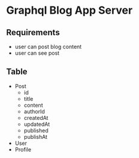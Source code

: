 # Graphql Blog App Server

## Requirements

- user can post blog content
- user can see post

## Table

- Post
  - id
  - title
  - content
  - authorId
  - createdAt
  - updatedAt
  - published
  - publishAt
- User
- Profile
